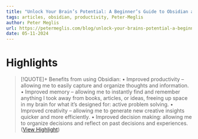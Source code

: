 ```yaml
---
title: "Unlock Your Brain’s Potential: A Beginner’s Guide to Obsidian and Building a Second Brain - Peter Meglis"
tags: articles, obsidian, productivity, Peter-Meglis
author: Peter Meglis
url: https://petermeglis.com/blog/unlock-your-brains-potential-a-beginners-guide-to-obsidian-and-building-a-second-brain/
date: 05-11-2024
---
```

# Highlights
> [!QUOTE]+ 
> Benefits from using Obsidian:
> • Improved productivity – allowing me to easily capture and organize thoughts and information.
> • Improved memory – allowing me to instantly find and remember anything I took away from books, articles, or ideas, freeing up space in my brain for what it’s designed for: active problem solving.
> • Improved creativity – allowing me to generate new creative insights quicker and more efficiently.
> • Improved decision making: allowing me to organize decisions and reflect on past decisions and experiences. ([View Highlight](https://read.readwise.io/read/01hxexn0sytnez9px5q9gqtqwq))


